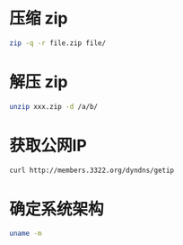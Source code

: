 # 压缩 zip
```bash
zip -q -r file.zip file/
```

# 解压 zip
```bash
unzip xxx.zip -d /a/b/
```

# 获取公网IP
```bash
curl http://members.3322.org/dyndns/getip
```

# 确定系统架构
```bash
uname -m
```